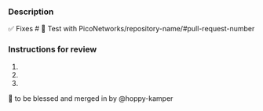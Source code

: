<!--- Provide a general summary of your changes in the Title field above -->
<!--- Provide feature clarifications in the ticket -->

### Description
<!--- A quick summary of what the ticket says -->

:white_check_mark: Fixes # 
:link: Test with PicoNetworks/repository-name/#pull-request-number

<!--- breaking change :chart_with_upwards_trend: @here in slack -->

<!--- Go over all the following points, and erase whatever doesn’t apply -->
<!--- - This change requires changes to documentation which I’ve updated -->
<!--- - This change requires changes to environment variables -->
<!--- - I have written automated tests for this code -->

### Instructions for review
1.
2.
3.

:pray: to be blessed and merged in by @hoppy-kamper
